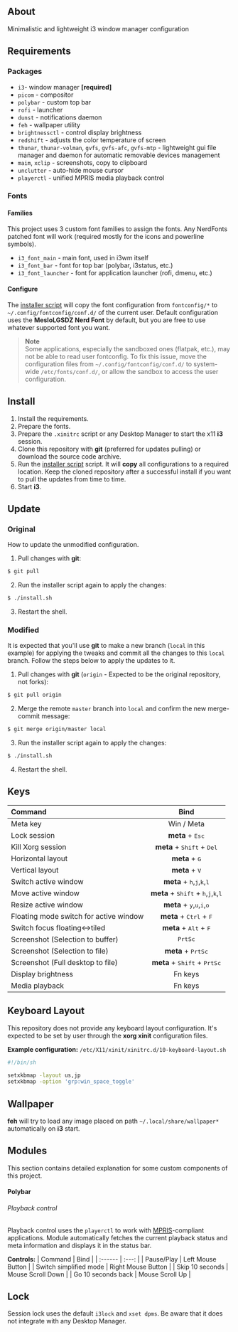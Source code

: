 ## About
Minimalistic and lightweight i3 window manager configuration


## Requirements
### Packages
- `i3`- window manager **[required]**
- `picom` - compositor
- `polybar` - custom top bar
- `rofi` - launcher
- `dunst` - notifications daemon
- `feh` - wallpaper utility
- `brightnessctl` - control display brightness
- `redshift` - adjusts the color temperature of screen
- `thunar`, `thunar-volman`, `gvfs`, `gvfs-afc`, `gvfs-mtp` - lightweight gui file manager and daemon for automatic removable devices management
- `maim`, `xclip` - screenshots, copy to clipboard
- `unclutter` - auto-hide mouse cursor
- `playerctl` - unified MPRIS media playback control

### Fonts
#### Families
This project uses 3 custom font families to assign the fonts. Any NerdFonts patched font will work (required mostly for the icons and powerline symbols).

- `i3_font_main` - main font, used in i3wm itself
- `i3_font_bar` - font for top bar (polybar, i3status, etc.)
- `i3_font_launcher` - font for application launcher (rofi, dmenu, etc.)

#### Configure
The [installer script](./install.sh) will copy the font configuration from `fontconfig/*` to `~/.config/fontconfig/conf.d/` of the current user. Default configuration uses the **MesloLGSDZ Nerd Font** by default, but you are free to use whatever supported font you want.

> **Note**  
> Some applications, especially the sandboxed ones (flatpak, etc.), may not be able to read user fontconfig. To fix this issue, move the configuration files from `~/.config/fontconfig/conf.d/` to system-wide `/etc/fonts/conf.d/`, or allow the sandbox to access the user configuration.


## Install
1. Install the requirements.
2. Prepare the fonts.
3. Prepare the `.xinitrc` script or any Desktop Manager to start the x11 **i3** session.
4. Clone this repository with **git** (preferred for updates pulling) or download the source code archive.
5. Run the [installer script](./install.sh) script. It will **copy** all configurations to a required location. Keep the cloned repository after a successful install if you want to pull the updates from time to time.
6. Start **i3**.


## Update
### Original
How to update the unmodified configuration.

1. Pull changes with **git**:
```sh
$ git pull
```

2. Run the installer script again to apply the changes:
```sh
$ ./install.sh
```

3. Restart the shell.


### Modified
It is expected that you'll use **git** to make a new branch (`local` in this example) for applying the tweaks and commit all the changes to this `local` branch. Follow the steps below to apply the updates to it.

1. Pull changes with **git** (`origin` - Expected to be the original repository, not forks):
```sh
$ git pull origin
```

2. Merge the remote `master` branch into `local` and confirm the new merge-commit message:
```sh
$ git merge origin/master local
```

3. Run the installer script again to apply the changes:
```sh
$ ./install.sh
```

4. Restart the shell.


## Keys
| Command | Bind |
| :------ | :--: |
| Meta key | Win / Meta |
| Lock session | **meta** + <kbd>Esc</kbd> |
| Kill Xorg session | **meta** + <kbd>Shift</kbd> + <kbd>Del</kbd> |
| Horizontal layout | **meta** + <kbd>G</kbd> |
| Vertical layout | **meta** + <kbd>V</kbd> |
| Switch active window | **meta** + <kbd>h</kbd>,<kbd>j</kbd>,<kbd>k</kbd>,<kbd>l</kbd> |
| Move active window | **meta** + <kbd>Shift</kbd> + <kbd>h</kbd>,<kbd>j</kbd>,<kbd>k</kbd>,<kbd>l</kbd> |
| Resize active window | **meta** + <kbd>y</kbd>,<kbd>u</kbd>,<kbd>i</kbd>,<kbd>o</kbd> |
| Floating mode switch for active window | **meta** + <kbd>Ctrl</kbd> + <kbd>F</kbd> |
| Switch focus floating<->tiled | **meta** + <kbd>Alt</kbd> + <kbd>F</kbd> |
| Screenshot (Selection to buffer) | <kbd>PrtSc</kbd> |
| Screenshot (Selection to file) | **meta** + <kbd>PrtSc</kbd> |
| Screenshot (Full desktop to file) | **meta** + <kbd>Shift</kbd> + <kbd>PrtSc</kbd> |
| Display brightness | Fn keys |
| Media playback | Fn keys |


## Keyboard Layout
This repository does not provide any keyboard layout configuration. It's expected to be set by user through the **xorg xinit** configuration files.

**Example configuration:**
  `/etc/X11/xinit/xinitrc.d/10-keyboard-layout.sh`
```sh
#!/bin/sh

setxkbmap -layout us,jp
setxkbmap -option 'grp:win_space_toggle'
```


## Wallpaper
**feh** will try to load any image placed on path `~/.local/share/wallpaper*` automatically on **i3** start.


## Modules
This section contains detailed explanation for some custom components of this project.

#### Polybar
###### Playback control
Playback control uses the `playerctl` to work with [MPRIS](https://wiki.archlinux.org/title/MPRIS)-compliant applications. Module automatically fetches the current playback status and meta information and displays it in the status bar.

**Controls:**
| Command | Bind |
| :------ | :---: |
| Pause/Play | Left Mouse Button |
| Switch simplified mode | Right Mouse Button |
| Skip 10 seconds | Mouse Scroll Down |
| Go 10 seconds back | Mouse Scroll Up |


## Lock
Session lock uses the default `i3lock` and `xset dpms`. Be aware that it does not integrate with any Desktop Manager.
